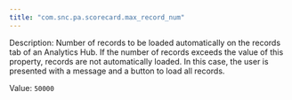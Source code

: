 ```yaml
---
title: "com.snc.pa.scorecard.max_record_num"
---
```


Description: Number of records to be loaded automatically on the records tab of an Analytics Hub. If the number of records exceeds the value of this property, records are not automatically loaded. In this case, the user is presented with a message and a button to load all records.

Value: `50000`